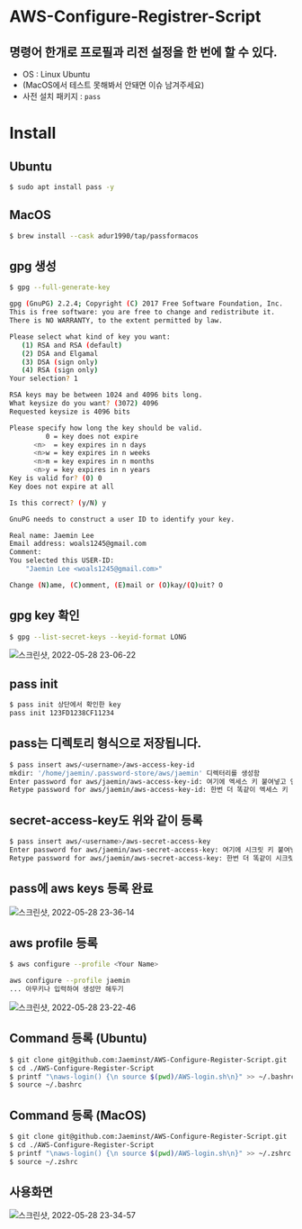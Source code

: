 # AWS-Configure-Registrer-Script

## 명령어 한개로 프로필과 리전 설정을 한 번에 할 수 있다.

- OS : Linux Ubuntu
- (MacOS에서 테스트 못해봐서 안돼면 이슈 남겨주세요)
- 사전 설치 패키지 : `pass`

# Install
## Ubuntu
```sh
$ sudo apt install pass -y
```

## MacOS
```sh
$ brew install --cask adur1990/tap/passformacos
```

## gpg 생성
```sh
$ gpg --full-generate-key

gpg (GnuPG) 2.2.4; Copyright (C) 2017 Free Software Foundation, Inc.
This is free software: you are free to change and redistribute it.
There is NO WARRANTY, to the extent permitted by law.

Please select what kind of key you want:
   (1) RSA and RSA (default)
   (2) DSA and Elgamal
   (3) DSA (sign only)
   (4) RSA (sign only)
Your selection? 1

RSA keys may be between 1024 and 4096 bits long.
What keysize do you want? (3072) 4096
Requested keysize is 4096 bits

Please specify how long the key should be valid.
         0 = key does not expire
      <n>  = key expires in n days
      <n>w = key expires in n weeks
      <n>m = key expires in n months
      <n>y = key expires in n years
Key is valid for? (0) 0
Key does not expire at all

Is this correct? (y/N) y

GnuPG needs to construct a user ID to identify your key.

Real name: Jaemin Lee
Email address: woals1245@gmail.com
Comment:
You selected this USER-ID:
    "Jaemin Lee <woals1245@gmail.com>"

Change (N)ame, (C)omment, (E)mail or (O)kay/(Q)uit? O
```

## gpg key 확인

```sh
$ gpg --list-secret-keys --keyid-format LONG
```
![스크린샷, 2022-05-28 23-06-22](https://user-images.githubusercontent.com/99124279/170828912-6104544a-3379-4cdb-86c1-861bff0e13eb.png)

## pass init
```sh
$ pass init 상단에서 확인한 key
pass init 123FD1238CF11234
```

## pass는 디렉토리 형식으로 저장됩니다.
```sh
$ pass insert aws/<username>/aws-access-key-id
mkdir: '/home/jaemin/.password-store/aws/jaemin' 디렉터리를 생성함
Enter password for aws/jaemin/aws-access-key-id: 여기에 엑세스 키 붙여넣고 엔터
Retype password for aws/jaemin/aws-access-key-id: 한번 더 똑같이 엑세스 키 넣고 엔터
```

## secret-access-key도 위와 같이 등록
```sh
$ pass insert aws/<username>/aws-secret-access-key
Enter password for aws/jaemin/aws-secret-access-key: 여기에 시크릿 키 붙여넣고 엔터
Retype password for aws/jaemin/aws-secret-access-key: 한번 더 똑같이 시크릿 키 넣고 엔터
```

## pass에 aws keys 등록 완료
![스크린샷, 2022-05-28 23-36-14](https://user-images.githubusercontent.com/99124279/170830050-521fcf19-1ff2-45eb-b5fb-7b1fec95f71b.png)

## aws profile 등록
```sh
$ aws configure --profile <Your Name>

aws configure --profile jaemin
... 아무키나 입력하여 생성만 해두기
```
![스크린샷, 2022-05-28 23-22-46](https://user-images.githubusercontent.com/99124279/170829518-905ceb03-31d4-4a99-a10e-b0797c6777de.png)

## Command 등록 (Ubuntu)
```sh
$ git clone git@github.com:Jaeminst/AWS-Configure-Register-Script.git
$ cd ./AWS-Configure-Register-Script
$ printf "\naws-login() {\n source $(pwd)/AWS-login.sh\n}" >> ~/.bashrc
$ source ~/.bashrc
```

## Command 등록 (MacOS)
```sh
$ git clone git@github.com:Jaeminst/AWS-Configure-Register-Script.git
$ cd ./AWS-Configure-Register-Script
$ printf "\naws-login() {\n source $(pwd)/AWS-login.sh\n}" >> ~/.zshrc
$ source ~/.zshrc
```

## 사용화면
![스크린샷, 2022-05-28 23-34-57](https://user-images.githubusercontent.com/99124279/170829980-06ff0ac5-de7c-49b2-b29c-10c0ba08f172.png)

